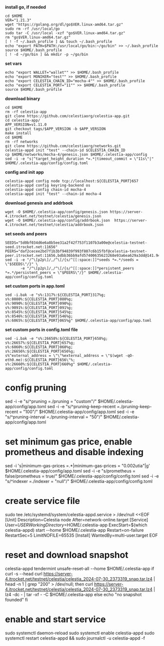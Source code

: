 **install go, if needed**
```
cd $HOME
VER="1.21.3"
wget "https://golang.org/dl/go$VER.linux-amd64.tar.gz"
sudo rm -rf /usr/local/go
sudo tar -C /usr/local -xzf "go$VER.linux-amd64.tar.gz"
rm "go$VER.linux-amd64.tar.gz"
[ ! -f ~/.bash_profile ] && touch ~/.bash_profile
echo "export PATH=$PATH:/usr/local/go/bin:~/go/bin" >> ~/.bash_profile
source $HOME/.bash_profile
[ ! -d ~/go/bin ] && mkdir -p ~/go/bin
```
**set vars**
```
echo "export WALLET="wallet"" >> $HOME/.bash_profile
echo "export MONIKER="test"" >> $HOME/.bash_profile
echo "export CELESTIA_CHAIN_ID="mocha-4"" >> $HOME/.bash_profile
echo "export CELESTIA_PORT="11"" >> $HOME/.bash_profile
source $HOME/.bash_profile
```

**download binary**
```
cd $HOME 
rm -rf celestia-app 
git clone https://github.com/celestiaorg/celestia-app.git 
cd celestia-app/ 
APP_VERSION=v1.11.0
git checkout tags/$APP_VERSION -b $APP_VERSION 
make install
cd $HOME
rm -rf networks
git clone https://github.com/celestiaorg/networks.git
celestia-appd init "test" --chain-id $CELESTIA_CHAIN_ID
cp $HOME/networks/mocha-4/genesis.json $HOME/.celestia-app/config
sed -i -e "s|^target_height_duration *=.*|timeout_commit = \"11s\"|" $HOME/.celestia-app/config/config.toml
```

**config and init app**
```
celestia-appd config node tcp://localhost:${CELESTIA_PORT}657
celestia-appd config keyring-backend os
celestia-appd config chain-id mocha-4
celestia-appd init "test" --chain-id mocha-4
```

**download genesis and addrbook**
```
wget -O $HOME/.celestia-app/config/genesis.json https://server-4.itrocket.net/testnet/celestia/genesis.json
wget -O $HOME/.celestia-app/config/addrbook.json  https://server-4.itrocket.net/testnet/celestia/addrbook.json
```

**set seeds and peers**
```
SEEDS="5d0bf034d6e6a8b5ee31a2f42f753f1107b3a00e@celestia-testnet-seed.itrocket.net:11656"
PEERS="daf2cecee2bd7f1b3bf94839f993f807c6b15fbf@celestia-testnet-peer.itrocket.net:11656,bdbb36bb9afd57400635623268e93a6ea629a3dd@141.94.138.48:26679,13de82ffe31c99298350d3aabf253a8d47a3e0b2@125.253.92.7:26656,5a7566aa030f7e5e7114dc9764f944b2b1324bcd@65.109.23.114:11656,e726816f42831689eab9378d5d577f1d06d25716@164.152.163.148:36656,6bfb98f919b8e655cc99938a18140aa4cedf6518@88.218.224.72:26656,a8bb0bc58133022effcf415663d93c0ca835ebde@13.212.141.100:26656,a98484ac9cb8235bd6a65cdf7648107e3d14dab4@116.202.231.58:12056,43e9da043318a4ea0141259c17fcb06ecff816af@141.94.73.39:43656,c8a8e1882a4a8a977fc7e030b93cc7aaec3180b6@211.219.19.78:26656,36c18ca2aae40a8143ce84809092a64f99edb502@162.250.127.226:36656,6ed983017167d96c62b166725250940deb783563@65.108.142.147:27656,1feea4b8b29d6bb9c51dc29d0f2029db06b7219c@169.155.169.214:36656,70e8a8941f32dc5f696e46ee836c27620e773065@78.46.65.144:26656,c3d4e9daef6db3c1646ad7c4198b064361485299@65.109.126.24:26630,0770a8666d2d602d1c8e9ef055052f86bab06eac@147.135.144.57:26656,6cabdecd60b320c9481df4e63678623026283fab@136.243.94.113:26656,269d63adbe022d956fdd6735b93fc8e5b2fad5a8@93.190.143.6:26656,00144a5d9397384941a595346e05045cc7a9aef9@18.139.78.193:26656,16c5b4463706f49d2db19d3288516efc50582000@65.21.233.188:11656,de181ebe22ce14483abbb8695bdb43c1169246af@185.144.99.223:26656"
sed -i -e "/^\[p2p\]/,/^\[/{s/^[[:space:]]*seeds *=.*/seeds = \"$SEEDS\"/}" \
       -e "/^\[p2p\]/,/^\[/{s/^[[:space:]]*persistent_peers *=.*/persistent_peers = \"$PEERS\"/}" $HOME/.celestia-app/config/config.toml
```

**set custom ports in app.toml**
```
sed -i.bak -e "s%:1317%:${CELESTIA_PORT}317%g;
s%:8080%:${CELESTIA_PORT}080%g;
s%:9090%:${CELESTIA_PORT}090%g;
s%:9091%:${CELESTIA_PORT}091%g;
s%:8545%:${CELESTIA_PORT}545%g;
s%:8546%:${CELESTIA_PORT}546%g;
s%:6065%:${CELESTIA_PORT}065%g" $HOME/.celestia-app/config/app.toml
```

**set custom ports in config.toml file**
```
sed -i.bak -e "s%:26658%:${CELESTIA_PORT}658%g;
s%:26657%:${CELESTIA_PORT}657%g;
s%:6060%:${CELESTIA_PORT}060%g;
s%:26656%:${CELESTIA_PORT}656%g;
s%^external_address = \"\"%external_address = \"$(wget -qO- eth0.me):${CELESTIA_PORT}656\"%;
s%:26660%:${CELESTIA_PORT}660%g" $HOME/.celestia-app/config/config.toml
```

# config pruning
sed -i -e "s/^pruning *=.*/pruning = \"custom\"/" $HOME/.celestia-app/config/app.toml
sed -i -e "s/^pruning-keep-recent *=.*/pruning-keep-recent = \"100\"/" $HOME/.celestia-app/config/app.toml
sed -i -e "s/^pruning-interval *=.*/pruning-interval = \"50\"/" $HOME/.celestia-app/config/app.toml

# set minimum gas price, enable prometheus and disable indexing
sed -i 's|minimum-gas-prices =.*|minimum-gas-prices = "0.002utia"|g' $HOME/.celestia-app/config/app.toml
sed -i -e "s/prometheus = false/prometheus = true/" $HOME/.celestia-app/config/config.toml
sed -i -e "s/^indexer *=.*/indexer = \"null\"/" $HOME/.celestia-app/config/config.toml

# create service file
sudo tee /etc/systemd/system/celestia-appd.service > /dev/null <<EOF
[Unit]
Description=Celestia node
After=network-online.target
[Service]
User=$USER
WorkingDirectory=$HOME/.celestia-app
ExecStart=$(which celestia-appd) start --home $HOME/.celestia-app
Restart=on-failure
RestartSec=5
LimitNOFILE=65535
[Install]
WantedBy=multi-user.target
EOF

# reset and download snapshot
celestia-appd tendermint unsafe-reset-all --home $HOME/.celestia-app
if curl -s --head curl https://server-4.itrocket.net/testnet/celestia/celestia_2024-07-30_2373319_snap.tar.lz4 | head -n 1 | grep "200" > /dev/null; then
  curl https://server-4.itrocket.net/testnet/celestia/celestia_2024-07-30_2373319_snap.tar.lz4 | lz4 -dc - | tar -xf - -C $HOME/.celestia-app
    else
  echo "no snapshot founded"
fi

# enable and start service
sudo systemctl daemon-reload
sudo systemctl enable celestia-appd
sudo systemctl restart celestia-appd && sudo journalctl -u celestia-appd -f
